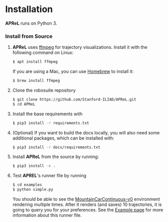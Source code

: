 # Installation
**APReL** runs on Python 3.

### Install from Source
1. **APReL** uses [ffmpeg](https://www.ffmpeg.org/) for trajectory visualizations. Install it with the following command on Linux:
   ```sh 
   $ apt install ffmpeg
   ```

   If you are using a Mac, you can use [Homebrew](https://brew.sh/) to install it:
   ```sh 
   $ brew install ffmpeg
   ```

2. Clone the robosuite repository
   ```sh 
   $ git clone https://github.com/Stanford-ILIAD/APReL.git
   $ cd APReL
   ```

3. Install the base requirements with
   ```sh
   $ pip3 install -r requirements.txt
   ```

4. (Optional) If you want to build the docs locally, you will also need some additional packages, which can be installed with:
   ```sh
   $ pip3 install -r docs/requirements.txt
   ```

5. Install **APReL** from the source by running:
   ```sh
   $ pip3 install -e .
   ```

6. Test **APREL**'s runner file by running
   ```sh
   $ cd examples
   $ python simple.py
   ```
   You should be able to see the [MountainCarContinuous-v0](https://gym.openai.com/envs/MountainCarContinuous-v0/) environment rendering multiple times. After it renders (and saves) 10 trajectories, it is going to query you for your preferences. See the [Example page](example.html) for more information about this runner file.